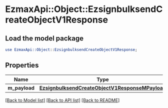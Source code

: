 # EzmaxApi::Object::EzsignbulksendCreateObjectV1Response

## Load the model package
```perl
use EzmaxApi::Object::EzsignbulksendCreateObjectV1Response;
```

## Properties
Name | Type | Description | Notes
------------ | ------------- | ------------- | -------------
**m_payload** | [**EzsignbulksendCreateObjectV1ResponseMPayload**](EzsignbulksendCreateObjectV1ResponseMPayload.md) |  | 

[[Back to Model list]](../README.md#documentation-for-models) [[Back to API list]](../README.md#documentation-for-api-endpoints) [[Back to README]](../README.md)


